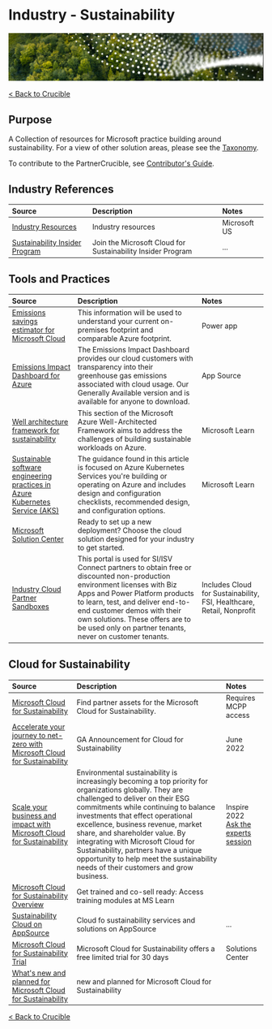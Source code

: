 
# Industry - Sustainability

![Buying Through CSP](./Library/crucible-sustainability-title.png)

[< Back to Crucible](./)

## Purpose

A Collection of resources for Microsoft practice building around sustainability. For a view of other solution areas, please see the [Taxonomy](Taxonomy.md).

To contribute to the PartnerCrucible, see [Contributor's Guide](ContributorsGuide).

## Industry References

Source | Description | Notes
:----- | :-----  | :-----
[Industry Resources](https://microsoft.github.io/PartnerResources/industry/)| Industry resources| Microsoft US
[Sustainability Insider Program](https://customervoice.microsoft.com/Pages/ResponsePage.aspx?id=v4j5cvGGr0GRqy180BHbR1nWe0_9tKxEuN9c6D44qtNUOVZZVlpWMDVKVEs5M1dVVkc3TjdSMFpZVSQlQCN0PWcu) | Join the Microsoft Cloud for Sustainability Insider Program | ...


## Tools and Practices

Source | Description | Notes
:----- | :-----  | :-----
[Emissions savings estimator for Microsoft Cloud](https://gw.us-il301.gateway.prod.island.powerapps.com/customerenrollmentservice/estimator/index.html) | This information will be used to understand your current on-premises footprint and comparable Azure footprint. | Power app
[Emissions Impact Dashboard for Azure](https://appsource.microsoft.com/en-us/product/power-bi/coi-sustainability.emissions_impact_dashboard) | The Emissions Impact Dashboard provides our cloud customers with transparency into their greenhouse gas emissions associated with cloud usage. Our Generally Available version and is available for anyone to download.| App Source
[Well architecture framework for sustainability](https://learn.microsoft.com/en-ca/azure/architecture/framework/sustainability/sustainability-get-started) | This section of the Microsoft Azure Well-Architected Framework aims to address the challenges of building sustainable workloads on Azure. | Microsoft Learn
[Sustainable software engineering practices in Azure Kubernetes Service (AKS)](https://learn.microsoft.com/en-us/azure/aks/concepts-sustainable-software-engineering) | The guidance found in this article is focused on Azure Kubernetes Services you're building or operating on Azure and includes design and configuration checklists, recommended design, and configuration options. | Microsoft Learn
[Microsoft Solution Center](https://solutions.microsoft.com/) | Ready to set up a new deployment? Choose the cloud solution designed for your industry to get started.
[Industry Cloud Partner Sandboxes](https://experience.dynamics.com/requestlicense/)|This portal is used for SI/ISV Connect partners to obtain free or discounted non-production environment licenses with Biz Apps and Power Platform products to learn, test, and deliver end-to-end customer demos with their own solutions. These offers are to be used only on partner tenants, never on customer tenants.| Includes Cloud for Sustainability, FSI, Healthcare, Retail, Nonprofit

## Cloud for Sustainability

Source | Description | Notes
:----- | :-----  | :-----
[Microsoft Cloud for Sustainability](https://partner.microsoft.com/en-us/asset/collection/microsoft-cloud-for-sustainability#/) | Find partner assets for the Microsoft Cloud for Sustainability. | Requires MCPP access
[Accelerate your journey to net-zero with Microsoft Cloud for Sustainability](https://cloudblogs.microsoft.com/industry-blog/sustainability/2022/06/01/accelerate-your-journey-to-net-zero-with-microsoft-cloud-for-sustainability/) | GA Announcement for Cloud for Sustainability | June 2022
[Scale your business and impact with Microsoft Cloud for Sustainability](https://inspire.microsoft.com/en-US/sessions/1a0cbd11-c641-4ad6-9e8d-04bcf5119ca7?source=sessions) | Environmental sustainability is increasingly becoming a top priority for organizations globally. They are challenged to deliver on their ESG commitments while continuing to balance investments that effect operational excellence, business revenue, market share, and shareholder value. By integrating with Microsoft Cloud for Sustainability, partners have a unique opportunity to help meet the sustainability needs of their customers and grow business. | Inspire 2022 <br> [Ask the experts session](https://inspire.microsoft.com/en-US/sessions/11d98e4a-b519-476b-a1e1-cadc893b08f7?source=sessions)
[Microsoft Cloud for Sustainability Overview](https://docs.microsoft.com/en-us/learn/modules/cloud-sustainability-overview/) | Get trained and co-sell ready: Access training modules at MS Learn |
[Sustainability Cloud on AppSource](https://appsource.microsoft.com/en-us/marketplace/cloudsIndustry?page=1&industry=sustainability)| Cloud fo sustainability services and solutions on AppSource | ...
[Microsoft Cloud for Sustainability Trial](https://aka.ms/solutioncenter) | Microsoft Cloud for Sustainability  offers a free limited trial for 30 days  | Solutions Center
[What's new and planned for Microsoft Cloud for Sustainability](https://learn.microsoft.com/en-us/dynamics365-release-plan/2022wave2/industry-clouds/sustainability/planned-features) | new and planned for Microsoft Cloud for Sustainability |

[< Back to Crucible](./)